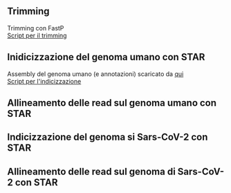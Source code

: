 ## Trimming
Trimming con FastP  
[Script per il trimming](https://github.com/giuseppedebiase/COVID_lung_metag/blob/main/script/fastp_trimming.sh)

## Inidicizzazione del genoma umano con STAR
Assembly del genoma umano (e annotazioni) scaricato da [qui](https://hgdownload.soe.ucsc.edu/goldenPath/hs1/bigZips/)  
[Script per l'indicizzazione](https://github.com/giuseppedebiase/COVID_lung_metag/blob/main/script/star_hs_t2t_index.sh)

## Allineamento delle read sul genoma umano con STAR

## Indicizzazione del genoma si Sars-CoV-2 con STAR

## Allineamento delle read sul genoma di Sars-CoV-2 con STAR

